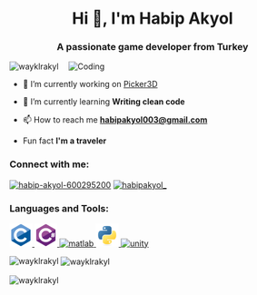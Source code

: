 <h1 align="center">Hi 👋, I'm Habip Akyol</h1>
<h3 align="center">A passionate game developer from Turkey</h3>
<img align= "right" alt="Coding" width="400" src="https://ardas-it.com/uploads/images/blogs/giph.gif">

<p align="left"> <img src="https://komarev.com/ghpvc/?username=wayklrakyl&label=Profile%20views&color=0e75b6&style=flat" alt="wayklrakyl" /> </p>

- 🔭 I’m currently working on [Picker3D](https://github.com/wayklrAkyl/Picker3D)

- 🌱 I’m currently learning **Writing clean code**

- 📫 How to reach me **habipakyol003@gmail.com**

- Fun fact **I'm a traveler**

<h3 align="left">Connect with me:</h3>
<p align="left">
<a href="https://linkedin.com/in/habip-akyol-600295200" target="blank"><img align="center" src="https://raw.githubusercontent.com/rahuldkjain/github-profile-readme-generator/master/src/images/icons/Social/linked-in-alt.svg" alt="habip-akyol-600295200" height="30" width="40" /></a>
<a href="https://instagram.com/habipakyol_" target="blank"><img align="center" src="https://raw.githubusercontent.com/rahuldkjain/github-profile-readme-generator/master/src/images/icons/Social/instagram.svg" alt="habipakyol_" height="30" width="40" /></a>
</p>

<h3 align="left">Languages and Tools:</h3>
<p align="left"> <a href="https://www.cprogramming.com/" target="_blank" rel="noreferrer"> <img src="https://raw.githubusercontent.com/devicons/devicon/master/icons/c/c-original.svg" alt="c" width="40" height="40"/> </a> <a href="https://www.w3schools.com/cs/" target="_blank" rel="noreferrer"> <img src="https://raw.githubusercontent.com/devicons/devicon/master/icons/csharp/csharp-original.svg" alt="csharp" width="40" height="40"/> </a> <a href="https://www.mathworks.com/" target="_blank" rel="noreferrer"> <img src="https://upload.wikimedia.org/wikipedia/commons/2/21/Matlab_Logo.png" alt="matlab" width="40" height="40"/> </a> <a href="https://www.python.org" target="_blank" rel="noreferrer"> <img src="https://raw.githubusercontent.com/devicons/devicon/master/icons/python/python-original.svg" alt="python" width="40" height="40"/> </a> <a href="https://unity.com/" target="_blank" rel="noreferrer"> <img src="https://www.vectorlogo.zone/logos/unity3d/unity3d-icon.svg" alt="unity" width="40" height="40"/> </a> </p>

<p><img align="left" src="https://github-readme-stats.vercel.app/api/top-langs?username=wayklrakyl&show_icons=true&locale=en&layout=compact" alt="wayklrakyl" /></p>

<p>&nbsp;<img align="center" src="https://github-readme-stats.vercel.app/api?username=wayklrakyl&show_icons=true&locale=en" alt="wayklrakyl" /></p>

<p><img align="center" src="https://github-readme-streak-stats.herokuapp.com/?user=wayklrakyl&" alt="wayklrakyl" /></p>
